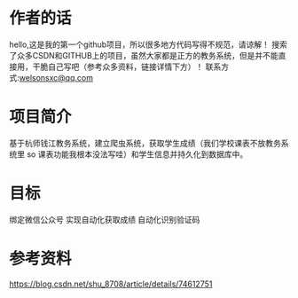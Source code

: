 # 作者的话
  hello,这是我的第一个github项目，所以很多地方代码写得不规范，请谅解！
  搜索了众多CSDN和GITHUB上的项目，虽然大家都是正方的教务系统，但是并不能直接用，干脆自己写吧（参考众多资料，链接详情下方）！
  联系方式:welsonsxc@qq.com
# 项目简介
  基于杭师钱江教务系统，建立爬虫系统，获取学生成绩（我们学校课表不放教务系统里 so 课表功能我根本没法写哇）和学生信息并持久化到数据库中。
# 目标
  绑定微信公众号 实现自动化获取成绩
  自动化识别验证码

# 参考资料
  https://blog.csdn.net/shu_8708/article/details/74612751
